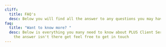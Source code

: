 ```yaml
---
cliff:
  title: FAQ's
  desc: Below you will find all the answer to any questions you may have.
faq:
  title: "Want to know more? "
  desc: Below is everything you many need to know about PLUS Client Servicing. If
    the answer isn't there get feel free to get in touch
---
```

